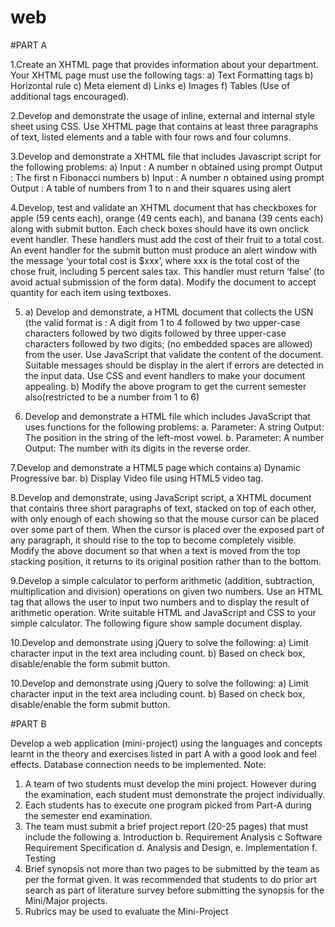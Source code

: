 # web

#PART A

1.Create an XHTML page that provides information about your department. Your XHTML page 
must use the following tags: 
a) Text Formatting tags 
b) Horizontal rule 
c) Meta element 
d) Links 
e) Images 
f) Tables (Use of additional tags encouraged).


2.Develop and demonstrate the usage of inline, external and internal style sheet using CSS. Use 
XHTML page that contains at least three paragraphs of text, listed elements and a table with four 
rows and four columns. 


3.Develop and demonstrate a XHTML file that includes Javascript script for the following 
problems: 
a) Input : A number n obtained using prompt Output : The first n Fibonacci numbers 
b) Input : A number n obtained using prompt Output : A table of numbers from 1 to n and their 
squares using alert


4.Develop, test and validate an XHTML document that has checkboxes for apple (59 cents each), 
orange (49 cents each), and banana (39 cents each) along with submit button. 
Each check boxes should have its own onclick event handler. 
These handlers must add the cost of their fruit to a total cost. 
An event handler for the submit button must produce an alert window with the 
message ‘your total cost is $xxx’, 
where xxx is the total cost of the chose fruit, including 5 percent sales tax. 
This handler must return ‘false’ (to avoid actual submission of the form data). 
Modify the document to accept quantity for each item using textboxes. 


5. a) Develop and demonstrate, a HTML document that collects the USN (the valid format is : A 
digit from 1 to 4 followed by two upper-case characters followed by two digits followed by three 
upper-case characters followed by two digits; (no embedded spaces are allowed) from the user. 
Use JavaScript that validate the content of the document. Suitable messages should be display in 
the alert if errors are detected in the input data. Use CSS and event handlers to make your 
document appealing.
b) Modify the above program to get the current semester also(restricted to 
be a number from 1 to 6) 


6. Develop and demonstrate a HTML file which includes JavaScript that uses functions for the 
following problems: 
a. Parameter: A string Output: The position in the string of the left-most vowel. 
b. Parameter: A number Output: The number with its digits in the reverse order. 


7.Develop and demonstrate a HTML5 page which contains
a) Dynamic Progressive bar. 
b) Display Video file using HTML5 video tag.


8.Develop and demonstrate, using JavaScript script, a XHTML document that contains three 
short paragraphs of text, stacked on top of each other, with only enough of each showing so that 
the mouse cursor can be placed over some part of them. When the cursor is placed over the 
exposed part of any paragraph, it should rise to the top to become completely visible. Modify the 
above document so that when a text is moved from the top stacking position, it returns to its 
original position rather than to the bottom.


9.Develop a simple calculator to perform arithmetic (addition, subtraction, multiplication and 
division) operations on given two numbers. Use an HTML tag that allows the user to input two 
numbers and to display the result of arithmetic operation. Write suitable HTML and JavaScript 
and CSS to your simple calculator. The following figure show sample document display.


10.Develop and demonstrate using jQuery to solve the following: 
a) Limit character input in the text area including count. 
b) Based on check box, disable/enable the form submit button.


10.Develop and demonstrate using jQuery to solve the following: 
a) Limit character input in the text area including count. 
b) Based on check box, disable/enable the form submit button.

#PART B

Develop a web application (mini-project) using the languages and concepts learnt in the theory 
and exercises listed in part A with a good look and feel effects. Database connection needs to be 
implemented. 
Note:
1. A team of two students must develop the mini project. However during the examination, 
each student must demonstrate the project individually.
2. Each students has to execute one program picked from Part-A during the semester end 
examination. 
3. The team must submit a brief project report (20-25 pages) that must include the 
following 
 a. Introduction b. Requirement Analysis c Software Requirement Specification 
 d. Analysis and Design, e. Implementation f. Testing 
4. Brief synopsis not more than two pages to be submitted by the team as per the format 
given. It was recommended that students to do prior art search as part of literature 
survey before submitting the synopsis for the Mini/Major projects. 
5. Rubrics may be used to evaluate the Mini-Project
